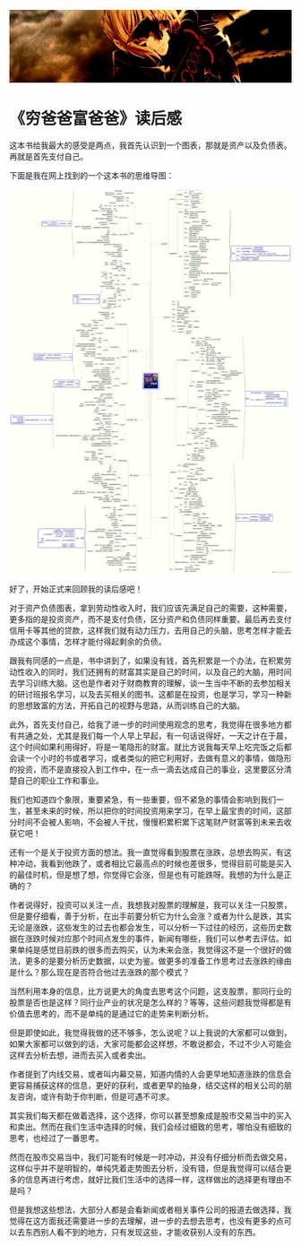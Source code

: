 [![head](../../../assets/header13.jpg)](https://yuenshome.github.io)

# 《穷爸爸富爸爸》读后感

这本书给我最大的感受是两点，我首先认识到一个图表，那就是资产以及负债表。再就是首先支付自己。<!--more-->

下面是我在网上找到的一个这本书的思维导图：

![poor-dad](./assets/poor_dad.jpg)

好了，开始正式来回顾我的读后感吧！

对于资产负债图表，拿到劳动性收入时，我们应该先满足自己的需要，这种需要，更多指的是投资资产，而不是支付负债，区分资产和负债同样重要。最后再去支付信用卡等其他的贷款，这样我们就有动力压力，去用自己的头脑，思考怎样才能去办成这个事情，怎样才能付得起剩余的负债。

跟我有同感的一点是，书中讲到了，如果没有钱，首先积累是一个办法，在积累劳动性收入的同时，我们还拥有的财富其实是自己的时间，以及自己的大脑，用时间去学习训练大脑。这也是作者对于财商教育的理解，谈一生当中不断的去参加相关的研讨班报名学习，以及去买相关的图书。这都是在投资，也是学习，学习一种新的思想致富的方法，开拓自己的视野与思路，从而训练自己的大脑。

此外，首先支付自己，给我了进一步的时间使用观念的思考，我觉得在很多地方都有共通之处，尤其是我们每一个人早上早起，有一句话说得好，一天之计在于晨，这个时间如果利用得好，将是一笔隐形的财富。就比方说我每天早上吃完饭之后都会读一个小时的书或者学习，或者类似的把它利用好，去做有意义的事情，做隐形的投资，而不是直接投入到工作中，在一点一滴去达成自己的事业，这里要区分清楚自己的职业工作和事业。

我们也知道四个象限，重要紧急，有一些重要，但不紧急的事情会影响到我们一生，甚至未来的时候，所以把你的时间投资用来学习，在早上最宝贵的时间，这部分时间不会被人影响，不会被人干扰，慢慢积累积累下这笔财产财富等到未来去收获它吧！

还有一个是关于投资方面的想法。我一直觉得看到股票在涨跌，总想去购买，有这种冲动，我看到他跌了，或者相比它最高点的时候也差很多，觉得目前可能是买入的最佳时机，但是想了想，你觉得它会涨，但是也有可能跌呀。我想的为什么是正确的？

作者说得好，投资可以关注一点，我想我对股票的理解是，我可以关注一只股票，但是要仔细看，善于分析，在出手前要分析它为什么会涨？或者为什么是跌，其实无论是涨跌，这些发生的过去也都会发生，可以分析一下过往的经历，这些历史数据在涨跌时候对应那个时间点发生的事件，新闻有哪些，我们可以参考去评估。如果单纯是感觉目前跌的很多而去购买，认为未来会涨，我觉得这不是一个很好的做法，更多的是要分析历史数据，以史为鉴。做更多的准备工作思考过去涨跌的缘由是什么？那么现在是否符合他过去涨跌的那个模式？

当然利用本身的信息，比方说更大的角度去思考这个问题，这支股票，那同行业的股票是否也是这样？同行业产业的状况是怎么样的？等等，这些问题我觉得都是有价值去思考的，而不是单纯的是通过它的走势来判断分析。

但是即使如此，我觉得我做的还不够多，怎么说呢？以上我说的大家都可以做到，如果大家都可以做到的话，大家可能都会这样想，不敢说都会，不过不少人可能会这样去分析去想，进而去买入或者卖出。

作者提到了内线交易，或者叫内幕交易，知道内情的人会更早地知道涨跌的信息会更容易捕获这样的信息，更好的获利，或者更早的抽身，结交这样的相关公司的朋友咨询，或许有助于你判断，但是可遇不可求。

其实我们每天都在做着选择，这个选择，你可以甚至想象成是股市交易当中的买入和卖出。然而在我们生活中选择的时候，我们会经过细致的思考，哪怕没有细致的思考，也经过了一番思考。

然而在股市交易当中，我们可能有时候是一时冲动，并没有仔细分析而去做交易，这样似乎并不是明智的，单纯凭着走势图去分析，没有错，但是我觉得可以结合更多的信息再进行考虑，就好比我们生活中的选择一样，这样做出的选择更有理由不是吗？

但是我想这些想法，大部分人都是会看新闻或者相关事件公司的报道去做选择，我觉得在这方面我还需要进一步的去理解，进一步的去想去思考，也没有更多的点可以去东西别人看不到的地方，只有发现这些，才能收获别人没有的东西。

<audio style="display: none;" controls="controls"></audio>

<audio style="display: none;" controls="controls"></audio>
